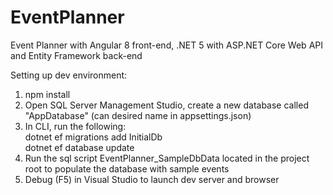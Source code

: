 # EventPlanner
 
Event Planner with Angular 8 front-end, .NET 5 with ASP.NET Core Web API and Entity Framework back-end

Setting up dev environment:

1. npm install
2. Open SQL Server Management Studio, create a new database called "AppDatabase" (can desired name in appsettings.json)
3. In CLI, run the following:
     <br />
         dotnet ef migrations add InitialDb
     <br />
         dotnet ef database update
4. Run the sql script EventPlanner_SampleDbData located in the project root to populate the database with sample events
5. Debug (F5) in Visual Studio to launch dev server and browser
